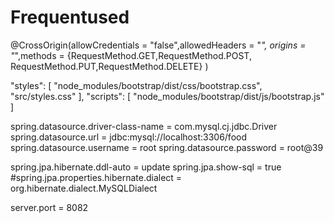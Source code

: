 # Frequentused

@CrossOrigin(allowCredentials = "false",allowedHeaders =  "*",
origins = "*",methods = {RequestMethod.GET,RequestMethod.POST,
		RequestMethod.PUT,RequestMethod.DELETE} )

   "styles": [
              "node_modules/bootstrap/dist/css/bootstrap.css",
              "src/styles.css"
            ],
            "scripts": [
               "node_modules/bootstrap/dist/js/bootstrap.js"
            ]
            
  spring.datasource.driver-class-name = com.mysql.cj.jdbc.Driver
spring.datasource.url = jdbc:mysql://localhost:3306/food
spring.datasource.username = root
spring.datasource.password  = root@39

spring.jpa.hibernate.ddl-auto = update
spring.jpa.show-sql = true
#spring.jpa.properties.hibernate.dialect = org.hibernate.dialect.MySQLDialect

server.port = 8082

